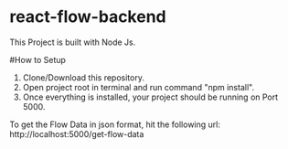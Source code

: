 # react-flow-backend

This Project is built with Node Js.

#How to Setup
1. Clone/Download this repository.
2. Open project root in terminal and run command "npm install".
3. Once everything is installed, your project should be running on Port 5000.

To get the Flow Data in json format, hit the following url:
http://localhost:5000/get-flow-data
